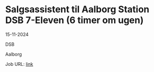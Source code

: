 # Salgsassistent til Aalborg Station DSB 7-Eleven (6 timer om ugen)
15-11-2024

DSB

Aalborg

Job URL: [link](https://candidate.hr-manager.net/ApplicationInit.aspx?cid=14&ProjectId=192423&DepartmentId=20079&MediaId=5)


